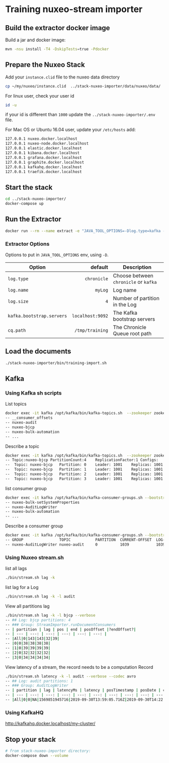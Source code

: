 # Training nuxeo-stream importer

## Build the extractor docker image

Build a jar and docker image:
```bash
mvn -nsu install -T4 -DskipTests=true -Pdocker
```

## Prepare the Nuxeo Stack

Add your `instance.clid` file to the nuxeo data directory
```bash
cp ~/my/nuxeo/instance.clid  ../stack-nuxeo-importer/data/nuxeo/data/
``` 

For linux user, check your user id
```bash
id -u
``` 
if your id is different than `1000` update the `../stack-nuxeo-importer/.env` file.

For Mac OS or Ubuntu 16.04 user, update your `/etc/hosts` add:
```bash
127.0.0.1 nuxeo.docker.localhost
127.0.0.1 nuxeo-node.docker.localhost
127.0.0.1 elastic.docker.localhost
127.0.0.1 kibana.docker.localhost
127.0.0.1 grafana.docker.localhost
127.0.0.1 graphite.docker.localhost
127.0.0.1 kafkahq.docker.localhost
127.0.0.1 traefik.docker.localhost
```


## Start the stack

```bash
cd ../stack-nuxeo-importer/
docker-compose up
```

## Run the Extractor

```bash
docker run --rm --name extract -e "JAVA_TOOL_OPTIONS=-Dlog.type=kafka -Dkafka.bootstrap.servers=kafka:9092" --network container:kafka local/training-importer:1.0-SNAPSHOT /bjcp-2015.json 
```


### Extractor Options
Options to put in `JAVA_TOOL_OPTIONS` env, using `-D`.

| Option | default | Description |
| --- | ---: | --- |
|`log.type` | `chronicle` | Choose between `chronicle` or `kafka` | 
|`log.name` | `myLog` | Log name | 
|`log.size` | `4` | Number of partition in the Log | 
|`kafka.bootstrap.servers` | `localhost:9092`| The Kafka bootstrap servers | 
|`cq.path` | `/tmp/training`| The Chronicle Queue root path |

## Load the documents

```bash
./stack-nuxeo-importer/bin/training-import.sh
```

## Kafka

### Using Kafka sh scripts

List topics
```bash
docker exec -it kafka /opt/kafka/bin/kafka-topics.sh  --zookeeper zookeeper:2181 --list
-- __consumer_offsets
-- nuxeo-audit
-- nuxeo-bjcp
-- nuxeo-bulk-automation
-- ...
```

Describe a topic
```bash
docker exec -it kafka /opt/kafka/bin/kafka-topics.sh  --zookeeper zookeeper:2181 --describe --topic nuxeo-bjcp 
-- Topic:nuxeo-bjcp	PartitionCount:4	ReplicationFactor:1	Configs:
--	Topic: nuxeo-bjcp	Partition: 0	Leader: 1001	Replicas: 1001	Isr: 1001
--	Topic: nuxeo-bjcp	Partition: 1	Leader: 1001	Replicas: 1001	Isr: 1001
--	Topic: nuxeo-bjcp	Partition: 2	Leader: 1001	Replicas: 1001	Isr: 1001
--	Topic: nuxeo-bjcp	Partition: 3	Leader: 1001	Replicas: 1001	Isr: 1001
```

list consumer group
```bash
docker exec -it kafka /opt/kafka/bin/kafka-consumer-groups.sh --bootstrap-server localhost:9092 --list
-- nuxeo-bulk-setSystemProperties
-- nuxeo-AuditLogWriter
-- nuxeo-bulk-automation
-- ...
```

Describe a consumer group
```bash
docker exec -it kafka /opt/kafka/bin/kafka-consumer-groups.sh --bootstrap-server localhost:9092 --describe --group nuxeo-AuditLogWriter
-- GROUP                TOPIC           PARTITION  CURRENT-OFFSET  LOG-END-OFFSET  LAG             CONSUMER-ID                                            HOST            CLIENT-ID
-- nuxeo-AuditLogWriter nuxeo-audit     0          1039            1039            0               AuditLogWriter-13-666cc3d2-5a5d-409e-9347-6e1565fab4cc /192.168.16.7   AuditLogWriter-13
```

### Using Nuxeo stream.sh

list all lags
```bash
./bin/stream.sh lag -k
```

list lag for a Log
```bash
./bin/stream.sh lag -k -l audit
```

View all partitions lag
```bash
./bin/stream.sh lag -k -l bjcp --verbose
-- ## Log: bjcp partitions: 4
-- ### Group: StreamImporter.runDocumentConsumers
-- | partition | lag | pos | end | posOffset |?endOffset?|
-- | --- | ---: | ---: | ---: | ---: | ---: |
-- |All|0|143|143|32|39|
-- |0|0|38|38|38|38|
-- |1|0|39|39|39|39|
-- |2|0|32|32|32|32|
-- |3|0|34|34|34|34|
```

View latency of a stream, the record needs to be a computation Record 
```bash
./bin/stream.sh latency -k -l audit --verbose --codec avro
-- ## Log: audit partitions: 1
-- ### Group: AuditLogWriter
-- | partition | lag | latencyMs | latency | posTimestamp | posDate | curDate | pos | end | posOffset |?endOffset?| posKey |
-- | --- | ---: | ---: | ---: | ---: | ---: | ---: | ---: | ---: | ---: | ---: | --- |
-- |All|0|0|NA|1569851945716|2019-09-30T13:59:05.716Z|2019-09-30T14:22:49.502Z|1039|1039|1039|1039|0|
```

### Using KafkaHQ

http://kafkahq.docker.localhost/my-cluster/

## Stop your stack

```bash
# from stack-nuxeo-importer directory:
docker-compose down --volume
```
